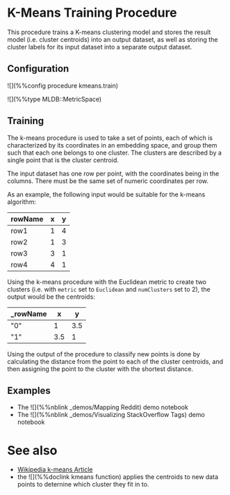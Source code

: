 # K-Means Training Procedure

This procedure trains a K-means clustering model and stores the result model (i.e. cluster centroids)
into an output dataset, as well as storing the cluster labels for its input dataset into a separate output dataset.

## Configuration

![](%%config procedure kmeans.train)

![](%%type MLDB::MetricSpace)

## Training

The k-means procedure is used to take a set of points, each of which is
characterized by its coordinates in an embedding space, and group them such
that each one belongs to one cluster.  The clusters are described by a single
point that is the cluster centroid.

The input dataset has one row per point, with the coordinates being in the
columns.  There must be the same set of numeric coordinates per row.

As an example, the following input would be suitable for the k-means algorithm:


|  rowName   |  x  |  y  |
|----------|---|---|
| row1     | 1 | 4 |
| row2     | 1 | 3 |
| row3     | 3 | 1 |
| row4     | 4 | 1 |


Using the k-means procedure with the Euclidean metric to create two clusters (i.e. with `metric` set to `Euclidean` and `numClusters` set to 2),
the output would be the centroids:

|_rowName |x|y|
|----------|---|---|
| "0" | 1   | 3.5 |
| "1" | 3.5 | 1   |

Using the output of the procedure to classify new points is done by calculating
the distance from the point to each of the cluster centroids, and then assigning
the point to the cluster with the shortest distance.

## Examples

* The ![](%%nblink _demos/Mapping Reddit) demo notebook
* The ![](%%nblink _demos/Visualizing StackOverflow Tags) demo notebook

# See also

* [Wikipedia k-means Article](http://en.wikipedia.org/wiki/K-means_clustering)
* the ![](%%doclink kmeans function) applies the centroids to new data points to deternine
   which cluster they fit in to.
